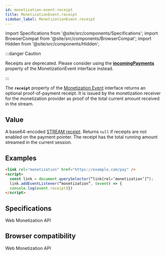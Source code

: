 ```yaml
---
id: monetization-event-receipt
title: MonetizationEvent.receipt
sidebar_label: MonetizationEvent.receipt
---
```


import Specifications from '@site/src/components/Specifications';
import BrowserCompat from '@site/src/components/BrowserCompat';
import Hidden from '@site/src/components/Hidden';


:::danger Caution

Receipts are deprecated. Please consider using the [**incomingPayments**](monetization-event-incoming-payments.md) property of the MonetizationEvent interface instead.

:::


The **`receipt`** property of the [Monetization Event](monetization-event.md) interface returns an optional proof-of-payment receipt. It is issued by the monetization receiver for the monetization provider as proof of the total current amount received in the stream.

## Value

A base64-encoded [STREAM receipt](https://github.com/interledger/rfcs/blob/master/0039-stream-receipts/0039-stream-receipts.md). Returns `null` if receipts are not enabled on the payment pointer. The receipt has the total running amount streamed in the current session.

## Examples

```html
<link rel="monetization" href="https://example.com/pay" />
<script>
  const link = document.querySelector(“link[rel=‘monetization’]“);
  link.addEventListener(“monetization”, (event) => {
  console.log(event.receipt)})
</script>
```

## Specifications

<Specifications link="receipt-attribute">Web Monetization API</Specifications>

## Browser compatibility

<BrowserCompat data="receipt.json">Web Monetization API</BrowserCompat>
